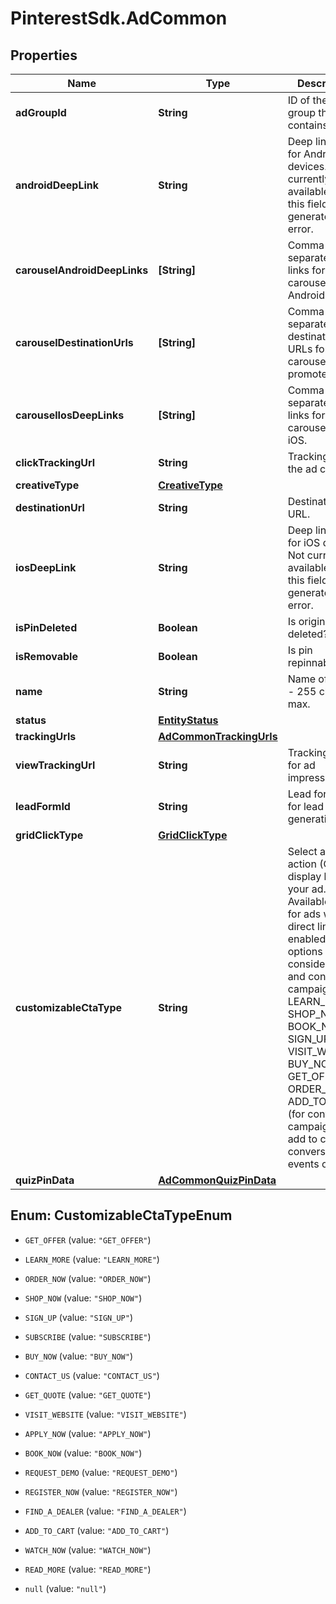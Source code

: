 # PinterestSdk.AdCommon

## Properties

Name | Type | Description | Notes
------------ | ------------- | ------------- | -------------
**adGroupId** | **String** | ID of the ad group that contains the ad. | [optional] 
**androidDeepLink** | **String** | Deep link URL for Android devices. Not currently available. Using this field will generate an error. | [optional] 
**carouselAndroidDeepLinks** | **[String]** | Comma-separated deep links for the carousel pin on Android. | [optional] 
**carouselDestinationUrls** | **[String]** | Comma-separated destination URLs for the carousel pin to promote. | [optional] 
**carouselIosDeepLinks** | **[String]** | Comma-separated deep links for the carousel pin on iOS. | [optional] 
**clickTrackingUrl** | **String** | Tracking url for the ad clicks. | [optional] 
**creativeType** | [**CreativeType**](CreativeType.md) |  | [optional] 
**destinationUrl** | **String** | Destination URL. | [optional] 
**iosDeepLink** | **String** | Deep link URL for iOS devices. Not currently available. Using this field will generate an error. | [optional] 
**isPinDeleted** | **Boolean** | Is original pin deleted? | [optional] 
**isRemovable** | **Boolean** | Is pin repinnable? | [optional] 
**name** | **String** | Name of the ad - 255 chars max. | [optional] 
**status** | [**EntityStatus**](EntityStatus.md) |  | [optional] 
**trackingUrls** | [**AdCommonTrackingUrls**](AdCommonTrackingUrls.md) |  | [optional] 
**viewTrackingUrl** | **String** | Tracking URL for ad impressions. | [optional] 
**leadFormId** | **String** | Lead form ID for lead ad generation. | [optional] 
**gridClickType** | [**GridClickType**](GridClickType.md) |  | [optional] 
**customizableCtaType** | **String** | Select a call to action (CTA) to display below your ad. Available only for ads with direct links enabled. CTA options for consideration and conversion campaigns are LEARN_MORE, SHOP_NOW, BOOK_NOW, SIGN_UP, VISIT_WEBSITE, BUY_NOW, GET_OFFER, ORDER_NOW, ADD_TO_CART (for conversion campaigns with add to cart conversion events only) | [optional] 
**quizPinData** | [**AdCommonQuizPinData**](AdCommonQuizPinData.md) |  | [optional] 



## Enum: CustomizableCtaTypeEnum


* `GET_OFFER` (value: `"GET_OFFER"`)

* `LEARN_MORE` (value: `"LEARN_MORE"`)

* `ORDER_NOW` (value: `"ORDER_NOW"`)

* `SHOP_NOW` (value: `"SHOP_NOW"`)

* `SIGN_UP` (value: `"SIGN_UP"`)

* `SUBSCRIBE` (value: `"SUBSCRIBE"`)

* `BUY_NOW` (value: `"BUY_NOW"`)

* `CONTACT_US` (value: `"CONTACT_US"`)

* `GET_QUOTE` (value: `"GET_QUOTE"`)

* `VISIT_WEBSITE` (value: `"VISIT_WEBSITE"`)

* `APPLY_NOW` (value: `"APPLY_NOW"`)

* `BOOK_NOW` (value: `"BOOK_NOW"`)

* `REQUEST_DEMO` (value: `"REQUEST_DEMO"`)

* `REGISTER_NOW` (value: `"REGISTER_NOW"`)

* `FIND_A_DEALER` (value: `"FIND_A_DEALER"`)

* `ADD_TO_CART` (value: `"ADD_TO_CART"`)

* `WATCH_NOW` (value: `"WATCH_NOW"`)

* `READ_MORE` (value: `"READ_MORE"`)

* `null` (value: `"null"`)




